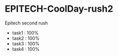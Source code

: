 # EPITECH-CoolDay-rush2
Epitech second rush

- task1 : 100%
- task2 : 100%
- task3 : 100%
- task4 : 100%
